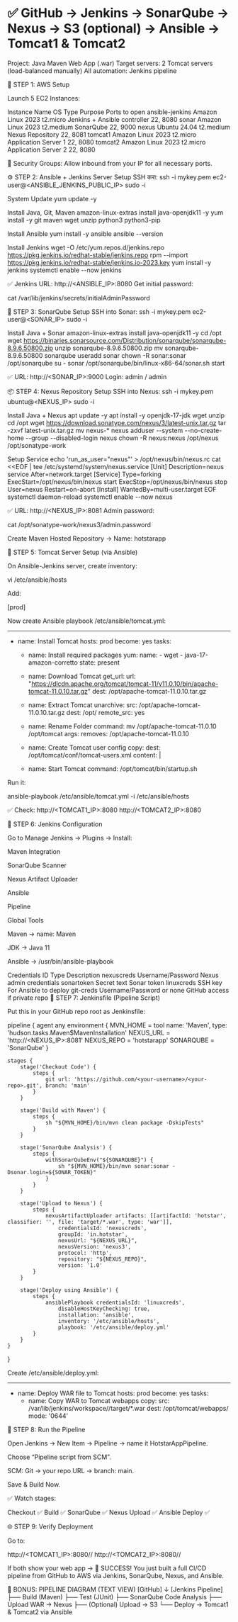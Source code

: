 # ✅ GitHub → Jenkins → SonarQube → Nexus → S3 (optional) → Ansible → Tomcat1 & Tomcat2  

Project: Java Maven Web App (.war)
Target servers: 2 Tomcat servers (load-balanced manually)
All automation: Jenkins pipeline

🧱 STEP 1: AWS Setup

Launch 5 EC2 Instances:

Instance Name	OS	Type	Purpose	Ports to open
ansible-jenkins	Amazon Linux 2023	t2.micro	Jenkins + Ansible controller	22, 8080
sonar	Amazon Linux 2023	t2.medium	SonarQube	22, 9000
nexus	Ubuntu 24.04	t2.medium	Nexus Repository	22, 8081
tomcat1	Amazon Linux 2023	t2.micro	Application Server 1	22, 8080
tomcat2	Amazon Linux 2023	t2.micro	Application Server 2	22, 8080

🔹 Security Groups: Allow inbound from your IP for all necessary ports.

⚙️ STEP 2: Ansible + Jenkins Server Setup
SSH करा:
ssh -i mykey.pem ec2-user@<ANSIBLE_JENKINS_PUBLIC_IP>
sudo -i

System Update
yum update -y

Install Java, Git, Maven
amazon-linux-extras install java-openjdk11 -y
yum install -y git maven wget unzip python3 python3-pip

Install Ansible
yum install -y ansible
ansible --version

Install Jenkins
wget -O /etc/yum.repos.d/jenkins.repo https://pkg.jenkins.io/redhat-stable/jenkins.repo
rpm --import https://pkg.jenkins.io/redhat-stable/jenkins.io-2023.key
yum install -y jenkins
systemctl enable --now jenkins


✅ Jenkins URL: http://<ANSIBLE_IP>:8080
Get initial password:

cat /var/lib/jenkins/secrets/initialAdminPassword

🐳 STEP 3: SonarQube Setup
SSH into Sonar:
ssh -i mykey.pem ec2-user@<SONAR_IP>
sudo -i

Install Java + Sonar
amazon-linux-extras install java-openjdk11 -y
cd /opt
wget https://binaries.sonarsource.com/Distribution/sonarqube/sonarqube-8.9.6.50800.zip
unzip sonarqube-8.9.6.50800.zip
mv sonarqube-8.9.6.50800 sonarqube
useradd sonar
chown -R sonar:sonar /opt/sonarqube
su - sonar
/opt/sonarqube/bin/linux-x86-64/sonar.sh start


✅ URL: http://<SONAR_IP>:9000
Login: admin / admin

📦 STEP 4: Nexus Repository Setup
SSH into Nexus:
ssh -i mykey.pem ubuntu@<NEXUS_IP>
sudo -i

Install Java + Nexus
apt update -y
apt install -y openjdk-17-jdk wget unzip
cd /opt
wget https://download.sonatype.com/nexus/3/latest-unix.tar.gz
tar -zxvf latest-unix.tar.gz
mv nexus-* nexus
adduser --system --no-create-home --group --disabled-login nexus
chown -R nexus:nexus /opt/nexus /opt/sonatype-work

Setup Service
echo 'run_as_user="nexus"' > /opt/nexus/bin/nexus.rc
cat <<EOF | tee /etc/systemd/system/nexus.service
[Unit]
Description=nexus service
After=network.target
[Service]
Type=forking
ExecStart=/opt/nexus/bin/nexus start
ExecStop=/opt/nexus/bin/nexus stop
User=nexus
Restart=on-abort
[Install]
WantedBy=multi-user.target
EOF
systemctl daemon-reload
systemctl enable --now nexus


✅ URL: http://<NEXUS_IP>:8081
Admin password:

cat /opt/sonatype-work/nexus3/admin.password


Create Maven Hosted Repository → Name: hotstarapp

🧩 STEP 5: Tomcat Server Setup (via Ansible)

On Ansible-Jenkins server, create inventory:

vi /etc/ansible/hosts


Add:

[prod]
<tomcat1-private-ip>
<tomcat2-private-ip>


Now create Ansible playbook /etc/ansible/tomcat.yml:

---
- name: Install Tomcat
  hosts: prod
  become: yes
  tasks:
    - name: Install required packages
      yum:
        name:
          - wget
          - java-17-amazon-corretto
        state: present

    - name: Download Tomcat
      get_url:
        url: "https://dlcdn.apache.org/tomcat/tomcat-11/v11.0.10/bin/apache-tomcat-11.0.10.tar.gz"
        dest: /opt/apache-tomcat-11.0.10.tar.gz

    - name: Extract Tomcat
      unarchive:
        src: /opt/apache-tomcat-11.0.10.tar.gz
        dest: /opt/
        remote_src: yes

    - name: Rename Folder
      command: mv /opt/apache-tomcat-11.0.10 /opt/tomcat
      args:
        removes: /opt/apache-tomcat-11.0.10

    - name: Create Tomcat user config
      copy:
        dest: /opt/tomcat/conf/tomcat-users.xml
        content: |
          <tomcat-users>
            <role rolename="manager-gui"/>
            <role rolename="manager-script"/>
            <user username="admin" password="admin123" roles="manager-gui,manager-script"/>
          </tomcat-users>

    - name: Start Tomcat
      command: /opt/tomcat/bin/startup.sh


Run it:

ansible-playbook /etc/ansible/tomcat.yml -i /etc/ansible/hosts


✅ Check:
http://<TOMCAT1_IP>:8080
http://<TOMCAT2_IP>:8080

🧠 STEP 6: Jenkins Configuration

Go to Manage Jenkins → Plugins → Install:

Maven Integration

SonarQube Scanner

Nexus Artifact Uploader

Ansible

Pipeline

Global Tools

Maven → name: Maven

JDK → Java 11

Ansible → /usr/bin/ansible-playbook

Credentials
ID	Type	Description
nexuscreds	Username/Password	Nexus admin credentials
sonartoken	Secret text	Sonar token
linuxcreds	SSH key	For Ansible to deploy
git-creds	Username/Password or none	GitHub access if private repo
🧾 STEP 7: Jenkinsfile (Pipeline Script)

Put this in your GitHub repo root as Jenkinsfile:

pipeline {
    agent any
    environment {
        MVN_HOME = tool name: 'Maven', type: 'hudson.tasks.Maven$MavenInstallation'
        NEXUS_URL = 'http://<NEXUS_IP>:8081'
        NEXUS_REPO = 'hotstarapp'
        SONARQUBE = 'SonarQube'
    }

    stages {
        stage('Checkout Code') {
            steps {
                git url: 'https://github.com/<your-username>/<your-repo>.git', branch: 'main'
            }
        }

        stage('Build with Maven') {
            steps {
                sh "${MVN_HOME}/bin/mvn clean package -DskipTests"
            }
        }

        stage('SonarQube Analysis') {
            steps {
                withSonarQubeEnv("${SONARQUBE}") {
                    sh "${MVN_HOME}/bin/mvn sonar:sonar -Dsonar.login=${SONAR_TOKEN}"
                }
            }
        }

        stage('Upload to Nexus') {
            steps {
                nexusArtifactUploader artifacts: [[artifactId: 'hotstar', classifier: '', file: 'target/*.war', type: 'war']],
                    credentialsId: 'nexuscreds',
                    groupId: 'in.hotstar',
                    nexusUrl: "${NEXUS_URL}",
                    nexusVersion: 'nexus3',
                    protocol: 'http',
                    repository: "${NEXUS_REPO}",
                    version: '1.0'
            }
        }

        stage('Deploy using Ansible') {
            steps {
                ansiblePlaybook credentialsId: 'linuxcreds',
                    disableHostKeyChecking: true,
                    installation: 'ansible',
                    inventory: '/etc/ansible/hosts',
                    playbook: '/etc/ansible/deploy.yml'
            }
        }
    }
}


Create /etc/ansible/deploy.yml:

---
- name: Deploy WAR file to Tomcat
  hosts: prod
  become: yes
  tasks:
    - name: Copy WAR to Tomcat webapps
      copy:
        src: /var/lib/jenkins/workspace/<JOBNAME>/target/*.war
        dest: /opt/tomcat/webapps/
        mode: '0644'

🧩 STEP 8: Run the Pipeline

Open Jenkins → New Item → Pipeline → name it HotstarAppPipeline.

Choose “Pipeline script from SCM”.

SCM: Git → your repo URL → branch: main.

Save & Build Now.

✅ Watch stages:

Checkout ✅
Build ✅
SonarQube ✅
Nexus Upload ✅
Ansible Deploy ✅

🌐 STEP 9: Verify Deployment

Go to:

http://<TOMCAT1_IP>:8080/<your-war-name>/
http://<TOMCAT2_IP>:8080/<your-war-name>/


If both show your web app → 🎉 SUCCESS!
You just built a full CI/CD pipeline from GitHub to AWS via Jenkins, SonarQube, Nexus, and Ansible.

🧭 BONUS: PIPELINE DIAGRAM (TEXT VIEW)
[GitHub] 
   ↓
[Jenkins Pipeline]
   ├── Build (Maven)
   ├── Test (JUnit)
   ├── SonarQube Code Analysis
   ├── Upload WAR → Nexus
   ├── (Optional) Upload → S3
   └── Deploy → Tomcat1 & Tomcat2 via Ansible
